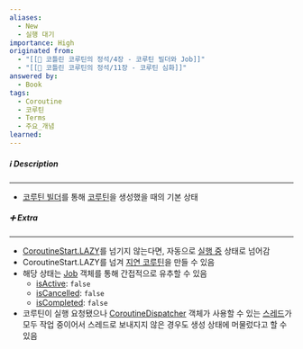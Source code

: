 ```yaml
---
aliases:
  - New
  - 실행 대기
importance: High
originated from:
  - "[[📘 코틀린 코루틴의 정석/4장 - 코루틴 빌더와 Job]]"
  - "[[📘 코틀린 코루틴의 정석/11장 - 코루틴 심화]]"
answered by:
  - Book
tags:
  - Coroutine
  - 코루틴
  - Terms
  - 주요_개념
learned:
---
```

##### ℹ️ Description
---
- [코루틴 빌더](코루틴%20빌더.md)를 통해 [코루틴](코루틴.md)을 생성했을 때의 기본 상태

##### ➕ Extra
---
- [CoroutineStart.LAZY](CoroutineStart.LAZY.md)를 넘기지 않는다면, 자동으로 [실행 중](실행%20중.md) 상태로 넘어감
- CoroutineStart.LAZY를 넘겨 [지연 코루틴](지연%20코루틴.md)을 만들 수 있음
- 해당 상태는 [Job](Job.md) 객체를 통해 간접적으로 유추할 수 있음
	- [isActive](Job.isActive.md): `false`
	- [isCancelled](Job.isCancelled.md): `false`
	- [isCompleted](Job.isCompleted.md): `false`
- 코루틴이 실행 요청됐으나 [CoroutineDispatcher](CoroutineDispatcher.md) 객체가 사용할 수 있는 [스레드](스레드.md)가 모두 작업 중이어서 스레드로 보내지지 않은 경우도 생성 상태에 머물렀다고 할 수 있음
